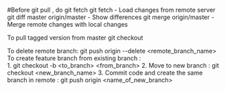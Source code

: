 #Before git pull , do git fetch
git fetch                      - Load changes from remote server
git diff master origin/master  - Show differences
git merge origin/master        - Merge remote changes with local changes

To pull tagged version from master
git checkout <tagname>

To delete remote branch:
git push origin --delete <remote_branch_name>
To create feature branch from existing branch :  
	1. git checkout -b <to_branch> <from_branch>
	2. Move to new branch : git checkout <new_branch_name>
	3. Commit code and create the same branch in remote : git push origin <name_of_new_branch>
